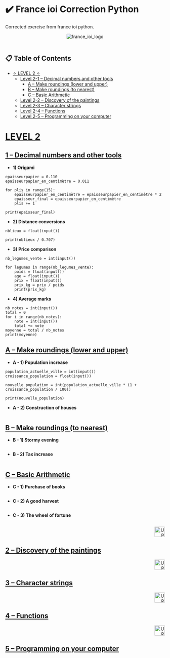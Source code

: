 # ✔️ France ioi Correction Python
Corrected exercise from france ioi python.

<div align="center">
  <picture>
    <img src="https://www.france-ioi.org/dataSite/img/logo.png" alt="france_ioi_logo">
  </picture>
</div>

<br/>

<a id= table_contents></a>
## 📋 Table of Contents

- [✧ LEVEL 2 ✧](#Level_2)
  - [Level 2-1 – Decimal numbers and other tools](#2-1)
    - [A – Make roundings (lower and upper)](#A-2-1)
    - [B – Make roundings (to nearest)](#B-2-1)
    - [C – Basic Arithmetic](#C-2-1)
  - [Level 2-2 – Discovery of the paintings](#2-2)
  - [Level 2-3 – Character strings](#2-3)
  - [Level 2-4 – Functions](#2-4)
  - [Level 2-5 – Programming on your computer](#2-5)

<a id="Level_2"></a>

# [LEVEL 2](#Level_2)

<a id="2-1"></a>

## [1 – Decimal numbers and other tools](2-1)

- <b> 1) Origami </b>

```
epaisseurpapier = 0.110
epaisseurpapier_en_centimètre = 0.011

for plis in range(15):
    epaisseurpapier_en_centimètre = epaisseurpapier_en_centimètre * 2
    epaisseur_final = epaisseurpapier_en_centimètre
    plis += 1

print(epaisseur_final)
```
- <b> 2) Distance conversions </b>

```
nblieux = float(input())

print(nblieux / 0.707)
```
- <b> 3) Price comparison </b>

```
nb_legumes_vente = int(input())

for legumes in range(nb_legumes_vente):
    poids = float(input())
    age = float(input())
    prix = float(input())
    prix_kg = prix / poids
    print(prix_kg)
```
- <b> 4) Average marks </b>

```
nb_notes = int(input())
total = 0
for i in range(nb_notes):
    note = int(input())
    total += note
moyenne = total / nb_notes
print(moyenne)
```
<a id = "A-2-1"></a>
## [A – Make roundings (lower and upper)](#A-2-1)
- <b> A - 1) Population increase </b>

```
population_actuelle_ville = int(input())
croissance_population = float(input())

nouvelle_population = int(population_actuelle_ville * (1 + croissance_population / 100))

print(nouvelle_population)
```
- <b> A - 2) Construction of houses </b>

```

```
<a id = "B-2-1"></a>
## [B – Make roundings (to nearest)](#B-2-1)
- <b> B - 1) Stormy evening </b>

```

```
- <b> B - 2) Tax increase </b>

```

```
<a id ="C-2-1"></a>
## [C – Basic Arithmetic](#C-2-1)
- <b> C - 1) Purchase of books </b>

```

```
- <b> C - 2) A good harvest </b>

```

```
- <b> C - 3) The wheel of fortune </b>

```

```

<div align="right">
    <a href= "#table_contents"> <img src="https://images.emojiterra.com/google/android-nougat/512px/2b06.png" width="32" alt="UP"> </a>
</div>

<a id="2-2"></a>

## [2 – Discovery of the paintings](2-2)

<ul>
  
</ul>

<div align="right">
    <a href= "#table_contents"> <img src="https://images.emojiterra.com/google/android-nougat/512px/2b06.png" width="32" alt="UP"> </a>
</div>

<a id="2-3"></a>

## [3 – Character strings](2-3)

<ul>
  
</ul>

<div align="right">
    <a href= "#table_contents"> <img src="https://images.emojiterra.com/google/android-nougat/512px/2b06.png" width="32" alt="UP"> </a>
</div>

<a id="2-4"></a>

## [4 – Functions](2-4)

<ul>
  
</ul>

<div align="right">
    <a href= "#table_contents"> <img src="https://images.emojiterra.com/google/android-nougat/512px/2b06.png" width="32" alt="UP"> </a>
</div>

<a id="2-5"></a>

## [5 – Programming on your computer](2-5)

